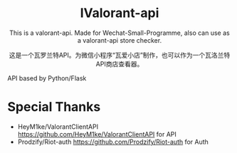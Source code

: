<h1 align="center">
  IValorant-api
</h1>
<p align="center">This is a valorant-api. Made for Wechat-Small-Programme, also can use as a valorant-api store checker.</p>

<p align="center">这是一个瓦罗兰特API。为微信小程序“瓦爱小店”制作，也可以作为一个瓦洛兰特API商店查看器。</p>

API based by Python/Flask
# Special Thanks
- HeyM1ke/ValorantClientAPI https://github.com/HeyM1ke/ValorantClientAPI for API
- Prodzify/Riot-auth https://github.com/Prodzify/Riot-auth for Auth
